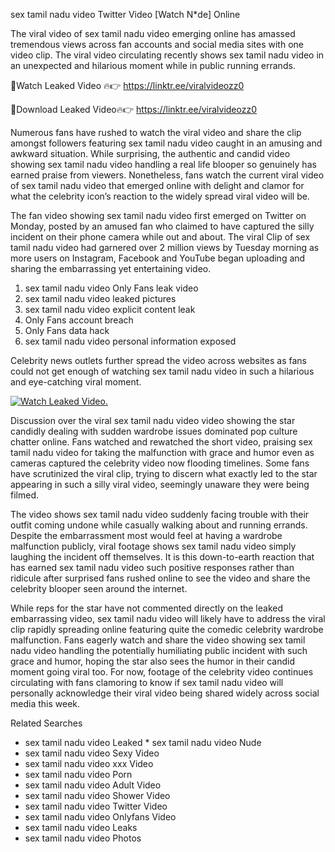 ﻿sex tamil nadu video Twitter Video [Watch N*de] Online

The viral video of ﻿sex tamil nadu video emerging online has amassed tremendous views across fan accounts and social media sites with one video clip. The viral video circulating recently shows ﻿sex tamil nadu video in an unexpected and hilarious moment while in public running errands. 

🔴Watch Leaked Video 🔥👉  https://linktr.ee/viralvideozz0 

🔴Download Leaked Video🔥👉  https://linktr.ee/viralvideozz0 

Numerous fans have rushed to watch the viral video and share the clip amongst followers featuring ﻿sex tamil nadu video caught in an amusing and awkward situation. While surprising, the authentic and candid video showing ﻿sex tamil nadu video handling a real life blooper so genuinely has earned praise from viewers. Nonetheless, fans watch the current viral video of ﻿sex tamil nadu video that emerged online with delight and clamor for what the celebrity icon’s reaction to the widely spread viral video will be.

The fan video showing ﻿sex tamil nadu video first emerged on Twitter on Monday, posted by an amused fan who claimed to have captured the silly incident on their phone camera while out and about. The viral Clip of ﻿sex tamil nadu video had garnered over 2 million views by Tuesday morning as more users on Instagram, Facebook and YouTube began uploading and sharing the embarrassing yet entertaining video. 

1. ﻿sex tamil nadu video Only Fans leak video
2. ﻿sex tamil nadu video leaked pictures
3. ﻿sex tamil nadu video explicit content leak
4. Only Fans account breach
5. Only Fans data hack
6. ﻿sex tamil nadu video personal information exposed

Celebrity news outlets further spread the video across websites as fans could not get enough of watching ﻿sex tamil nadu video in such a hilarious and eye-catching viral moment. 

[![Watch Leaked Video.](https://miro.medium.com/v2/resize:fit:828/format:webp/1*cilzJN44JGOrTw9NJCrNHA.gif "Watch Leaked Video")](https://linktr.ee/viralvideozz0)

Discussion over the viral ﻿sex tamil nadu video video showing the star candidly dealing with sudden wardrobe issues dominated pop culture chatter online. Fans watched and rewatched the short video, praising ﻿sex tamil nadu video for taking the malfunction with grace and humor even as cameras captured the celebrity video now flooding timelines. Some fans have scrutinized the viral clip, trying to discern what exactly led to the star appearing in such a silly viral video, seemingly unaware they were being filmed.

The video shows ﻿sex tamil nadu video suddenly facing trouble with their outfit coming undone while casually walking about and running errands. Despite the embarrassment most would feel at having a wardrobe malfunction publicly, viral footage shows ﻿sex tamil nadu video simply laughing the incident off themselves. It is this down-to-earth reaction that has earned ﻿sex tamil nadu video such positive responses rather than ridicule after surprised fans rushed online to see the video and share the celebrity blooper seen around the internet.  

While reps for the star have not commented directly on the leaked embarrassing video, ﻿sex tamil nadu video will likely have to address the viral clip rapidly spreading online featuring quite the comedic celebrity wardrobe malfunction. Fans eagerly watch and share the video showing ﻿sex tamil nadu video handling the potentially humiliating public incident with such grace and humor, hoping the star also sees the humor in their candid moment going viral too. For now, footage of the celebrity video continues circulating with fans clamoring to know if ﻿sex tamil nadu video will personally acknowledge their viral video being shared widely across social media this week.

Related Searches
* ﻿sex tamil nadu video Leaked
﻿* sex tamil nadu video Nude
* ﻿sex tamil nadu video Sexy Video
* ﻿sex tamil nadu video xxx Video
* ﻿sex tamil nadu video Porn
* ﻿sex tamil nadu video Adult Video
* ﻿sex tamil nadu video Shower Video
* ﻿sex tamil nadu video Twitter Video
* ﻿sex tamil nadu video Onlyfans Video
* ﻿sex tamil nadu video Leaks
* ﻿sex tamil nadu video Photos